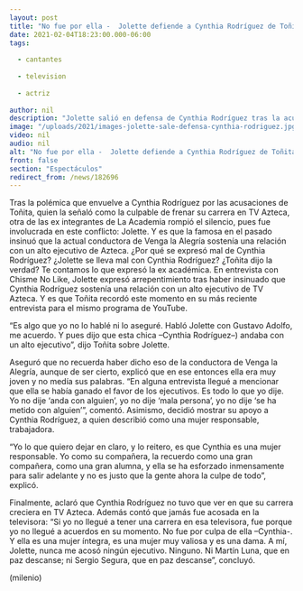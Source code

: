 ```yaml
---
layout: post
title: "No fue por ella -  Jolette defiende a Cynthia Rodríguez de Toñita tras acusación sobre TV Azteca"
date: 2021-02-04T18:23:00.000-06:00
tags:
  
  - cantantes
  
  - television
  
  - actriz
  
author: nil
description: "Jolette salió en defensa de Cynthia Rodríguez tras la acusación de Toñita sobre presuntamente frenar su carrera en TV Azteca; así demostró su apoyo. "
image: "/uploads/2021/images-jolette-sale-defensa-cynthia-rodriguez.jpg"
video: nil
audio: nil
alt: "No fue por ella -  Jolette defiende a Cynthia Rodríguez de Toñita tras acusación sobre TV Azteca"
front: false
section: "Espectáculos"
redirect_from: /news/182696
---
```


Tras la polémica que envuelve a Cynthia Rodríguez por las acusaciones de Toñita, quien la señaló como la culpable de frenar su carrera en TV Azteca, otra de las ex integrantes de La Academia rompió el silencio, pues fue involucrada en este conflicto: Jolette. Y es que la famosa en el pasado insinuó que la actual conductora de Venga la Alegría sostenía una relación con un alto ejecutivo de Azteca. ¿Por qué se expresó mal de Cynthia Rodríguez? ¿Jolette se lleva mal con Cynthia Rodríguez? ¿Toñita dijo la verdad? Te contamos lo que expresó la ex académica. 
En entrevista con Chisme No Like, Jolette expresó arrepentimiento tras haber insinuado que Cynthia Rodríguez sostenía una relación con un alto ejecutivo de TV Azteca. Y es que Toñita recordó este momento en su más reciente entrevista para el mismo programa de YouTube. 

“Es algo que yo no lo hablé ni lo aseguré. Habló Jolette con Gustavo Adolfo, me acuerdo. Y pues dijo que esta chica –Cynthia Rodríguez–) andaba con un alto ejecutivo”, dijo Toñita sobre Jolette.  

Aseguró que no recuerda haber dicho eso de la conductora de Venga la Alegría, aunque de ser cierto, explicó que en ese entonces ella era muy joven y no medía sus palabras. “En alguna entrevista llegué a mencionar que ella se había ganado el favor de los ejecutivos. Es todo lo que yo dije. Yo no dije ‘anda con alguien’, yo no dije ‘mala persona’, yo no dije ‘se ha metido con alguien’”, comentó. Asimismo, decidió mostrar su apoyo a Cynthia Rodríguez, a quien describió como una mujer responsable, trabajadora.

 “Yo lo que quiero dejar en claro, y lo reitero, es que Cynthia es una mujer responsable. Yo como su compañera, la recuerdo como una gran compañera, como una gran alumna, y ella se ha esforzado inmensamente para salir adelante y no es justo que la gente ahora la culpe de todo”, explicó. 

Finalmente, aclaró que Cynthia Rodríguez no tuvo que ver en que su carrera creciera en TV Azteca. Además contó que jamás fue acosada en la televisora: 
“Si yo no llegué a tener una carrera en esa televisora, fue porque yo no llegué a acuerdos en su momento. No fue por culpa de ella –Cynthia-. Y ella es una mujer íntegra, es una mujer muy valiosa y es una dama. A mí, Jolette, nunca me acosó ningún ejecutivo. Ninguno. Ni Martín Luna, que en paz descanse; ni Sergio Segura, que en paz descanse”, concluyó. 

(milenio)